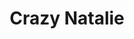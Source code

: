 ---
layout: item
raw_url: https://prdwebappstorage.blob.core.windows.net/kansaspattons/images/gallery-2009-10-18/photo00732.jpg
thumb_url: https://prdwebappstorage.blob.core.windows.net/kansaspattons/images/gallery-2009-10-18/thumb_photo00732.jpg
post: /kansaspattons/blog/2009/10/18/pumpkin-patch.html
index: 13
title: Crazy Natalie
---